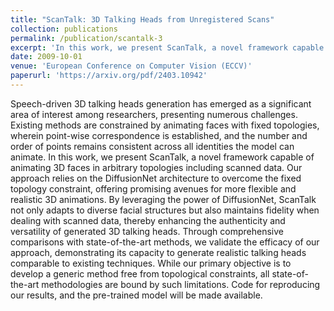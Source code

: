 ```yaml
---
title: "ScanTalk: 3D Talking Heads from Unregistered Scans"
collection: publications
permalink: /publication/scantalk-3
excerpt: 'In this work, we present ScanTalk, a novel framework capable of animating 3D faces in arbitrary topologies including scanned data.'
date: 2009-10-01
venue: 'European Conference on Computer Vision (ECCV)'
paperurl: 'https://arxiv.org/pdf/2403.10942'
---
```


Speech-driven 3D talking heads generation has emerged as a significant area of interest among researchers, presenting numerous
challenges. Existing methods are constrained by animating faces with fixed topologies, wherein point-wise correspondence is established, and
the number and order of points remains consistent across all identities the model can animate.
In this work, we present ScanTalk, a novel framework capable of animating 3D faces in arbitrary topologies including scanned data. Our approach relies on the DiffusionNet architecture to overcome the fixed topology constraint, offering promising avenues
for more flexible and realistic 3D animations. 
By leveraging the power of DiffusionNet, ScanTalk not only adapts to diverse facial structures but also maintains fidelity when dealing with scanned data, thereby enhancing the authenticity and versatility of generated 3D talking heads.
Through comprehensive comparisons with state-of-the-art methods, we validate the efficacy of our approach, demonstrating its capacity to generate realistic talking heads comparable to existing techniques. 
While our primary objective is to develop a generic method free from topological
constraints, all state-of-the-art methodologies are bound by such limitations. Code for reproducing our results, and the pre-trained model will
be made available.